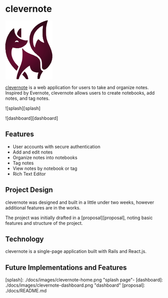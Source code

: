 # clevernote
![clevernote-logo][logo]

[clevernote][clevernote] is a web application for users to take and organize notes. Inspired by Evernote, clevernote allows users to create notebooks, add notes, and tag notes.

![splash][splash]

![dashboard][dashboard]

## Features

- User accounts with secure authentication
- Add and edit notes
- Organize notes into notebooks
- Tag notes
- View notes by notebook or tag
- Rich Text Editor

## Project Design

clevernote was designed and built in a little under two weeks, however additional features are in the works.

The project was initially drafted in a [proposal][proposal], noting basic features and structure of the project.

## Technology

clevernote is a single-page application built with Rails and React.js.

## Future Implementations and Features

[logo]: ./docs/images/clevernote-logo.png "clevernote logo"
[clevernote]: http://www.clevernote.site
[splash]: ./docs/images/clevernote-home.png "splash page"-
[dashboard]: ./docs/images/clevernote-dashboard.png "dashboard"
[proposal]: ./docs/README.md
